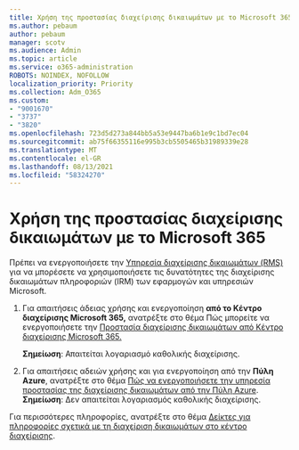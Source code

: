```yaml
---
title: Χρήση της προστασίας διαχείρισης δικαιωμάτων με το Microsoft 365
ms.author: pebaum
author: pebaum
manager: scotv
ms.audience: Admin
ms.topic: article
ms.service: o365-administration
ROBOTS: NOINDEX, NOFOLLOW
localization_priority: Priority
ms.collection: Adm_O365
ms.custom:
- "9001670"
- "3737"
- "3820"
ms.openlocfilehash: 723d5d273a844bb5a53e9447ba6b1e9c1bd7ec04
ms.sourcegitcommit: ab75f66355116e995b3cb5505465b31989339e28
ms.translationtype: MT
ms.contentlocale: el-GR
ms.lasthandoff: 08/13/2021
ms.locfileid: "58324270"
---
```

# <a name="use-rights-management-protection-with-microsoft-365"></a>Χρήση της προστασίας διαχείρισης δικαιωμάτων με το Microsoft 365

Πρέπει να ενεργοποιήσετε την [Υπηρεσία διαχείρισης δικαιωμάτων (RMS)](https://docs.microsoft.com/azure/information-protection/what-is-azure-rms) για να μπορέσετε να χρησιμοποιήσετε τις δυνατότητες της διαχείρισης δικαιωμάτων πληροφοριών (IRM) των εφαρμογών και υπηρεσιών Microsoft.

1. Για απαιτήσεις άδειας χρήσης και ενεργοποίηση **από το Κέντρο διαχείρισης Microsoft 365,** ανατρέξτε στο θέμα Πώς μπορείτε να ενεργοποιήσετε την [Προστασία διαχείρισης δικαιωμάτων από Κέντρο διαχείρισης Microsoft 365.](https://docs.microsoft.com/azure/information-protection/activate-office365) 

    **Σημείωση**: Απαιτείται λογαριασμό καθολικής διαχείρισης.

2. Για απαιτήσεις αδειών χρήσης και για ενεργοποίηση από την **Πύλη Azure**, ανατρέξτε στο θέμα [Πώς να ενεργοποιήσετε την υπηρεσία προστασίας της διαχείρισης δικαιωμάτων από την Πύλη Azure](https://docs.microsoft.com/azure/information-protection/activate-azure). **Σημείωση**: Δεν απαιτείται λογαριασμός καθολικής διαχείρισης.

Για περισσότερες πληροφορίες, ανατρέξτε στο θέμα [Δείκτες για πληροφορίες σχετικά με τη διαχείριση δικαιωμάτων στο κέντρο διαχείρισης](https://docs.microsoft.com/office365/enterprise/activate-rms-in-office-365).
